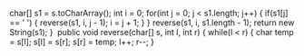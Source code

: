 char[] s1 = s.toCharArray();
int i = 0;
for(int j = 0; j < s1.length; j++)
{
if(s1[j] == ' ')
{
reverse(s1, i, j - 1);
i = j + 1;
}
}
reverse(s1, i, s1.length - 1);
return new String(s1);
}
​
public void reverse(char[] s, int l, int r)
{
while(l < r)
{
char temp = s[l];
s[l] = s[r];
s[r] = temp;
l++; r--;
}